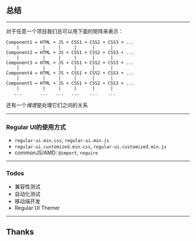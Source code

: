 ## 总结

------

对于任意一个项目我们总可以用下面的矩阵来表示：

```
Component1 = HTML + JS + CSS1 + CSS2 + CSS3 + ...
    |         |     |     |      |      |
Component2 = HTML + JS + CSS1 + CSS2 + CSS3 + ...
    |         |     |     |      |      |
Component3 = HTML + JS + CSS1 + CSS2 + CSS3 + ...
    |         |     |     |      |      |
Component4 = HTML + JS + CSS1 + CSS2 + CSS3 + ...
    |         |     |     |      |      |
Component5 = HTML + JS + CSS1 + CSS2 + CSS3 + ...
    |         |     |     |      |      |
   ...       ...   ...   ...    ...    ...
```

还有一个*维度*是处理它们之间的关系

------

### Regular UI的使用方式

- `regular-ui.min.css`, `regular-ui.min.js`
- `regular-ui.customized.min.css`, `regular-ui.customized.min.js`
- commonJS/AMD: `@import`, `require`

------

### Todos

- 兼容性测试
- 自动化测试
- 移动端开发
- Regular UI Themer

------

## Thanks